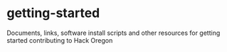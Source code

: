 # getting-started
Documents, links, software install scripts and other resources for getting started contributing to Hack Oregon
